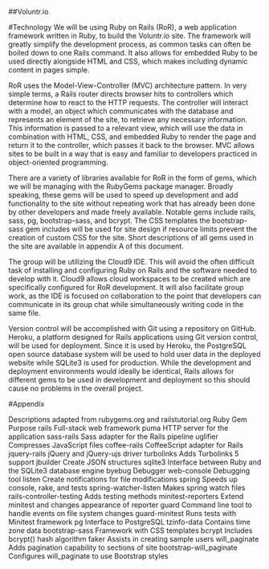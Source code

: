 ##Voluntr.io

#Technology
We will be using Ruby on Rails (RoR), a web application framework written in Ruby, to build the Voluntr.io site. The framework will greatly simplify the development process, as common tasks can often be boiled down to one Rails command. It also allows for embedded Ruby to be used directly alongside HTML and CSS, which makes including dynamic content in pages simple. 

RoR uses the Model-View-Controller (MVC) architecture pattern. In very simple terms, a Rails router directs browser hits to controllers which determine how to react to the HTTP requests. The controller will interact with a model, an object which communicates with the database and represents an element of the site, to retrieve any necessary information. This information is passed to a relevant view, which will use the data in combination with HTML, CSS, and embedded Ruby to render the page and return it to the controller, which passes it back to the browser. MVC allows sites to be built in a way that is easy and familiar to developers practiced in object-oriented programming.

There are a variety of libraries available for RoR in the form of gems, which we will be managing with the RubyGems package manager. Broadly speaking, these gems will be used to speed up development and add functionality to the site without repeating work that has already been done by other developers and made freely available. Notable gems include rails, sass, pg, bootstrap-sass, and bcrypt. The CSS templates the bootstrap-sass gem includes will be used for site design if resource limits prevent the creation of custom CSS for the site. Short descriptions of all gems used in the site are available in appendix A of this document.

The group will be utilizing the Cloud9 IDE. This will avoid the often difficult task of installing and configuring Ruby on Rails and the software needed to develop with it. Cloud9 allows cloud workspaces to be created which are specifically configured for RoR development. It will also facilitate group work, as the IDE is focused on collaboration to the point that developers can communicate in its group chat while simultaneously writing code in the same file.

Version control will be accomplished with Git using a repository on GitHub. Heroku, a platform designed for Rails applications using Git version control, will be used for deployment. Since it is used by Heroku, the PostgreSQL open source database system will be used to hold user data in the deployed website while SQLite3 is used for production. While the development and deployment environments would ideally be identical, Rails allows for different gems to be used in development and deployment so this should cause no problems in the overall project.


#Appendix

Descriptions adapted from rubygems.org and railstutorial.org
Ruby Gem
Purpose
rails
Full-stack web framework
puma
HTTP server for the application
sass-rails
Sass adapter for the Rails pipeline
uglifier
Compresses JavaScript files
coffee-rails
CoffeeScript adapter for Rails
jquery-rails
jQuery and jQuery-ujs driver
turbolinks
Adds Turbolinks 5 support
jbuilder
Create JSON structures
sqlite3
Interface between Ruby and the SQLite3 database engine
byebug
Debugger
web-console
Debugging tool
listen
Create notifications for file modifications
spring
Speeds up console, rake, and tests
spring-watcher-listen
Makes spring watch files
rails-controller-testing
Adds testing methods
minitest-reporters
Extend minitest and changes appearance of reporter
guard
Command line tool to handle events on file system changes
guard-minitest
Runs tests with Minitest framework
pg
Interface to PostgreSQL
tzinfo-data
Contains time zone data
bootstrap-sass
Framework with CSS templates
bcrypt
Includes bcrypt() hash algorithm
faker
Assists in creating sample users
will_paginate
Adds pagination capability to sections of site
bootstrap-will_paginate
Configures will_paginate to use Bootstrap styles


